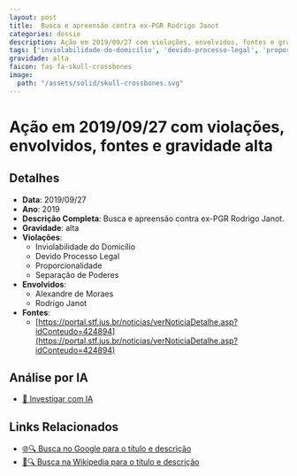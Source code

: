 ```yaml
---
layout: post
title:  Busca e apreensão contra ex-PGR Rodrigo Janot
categories: dossie
description: Ação em 2019/09/27 com violações, envolvidos, fontes e gravidade alta
tags: ['inviolabilidade-do-domicilio', 'devido-processo-legal', 'proporcionalidade', 'separacao-de-poderes', 'alexandre-de-moraes', 'rodrigo-janot', 'gravidade-alta']
gravidade: alta
faicon: fas fa-skull-crossbones
image:
  path: "/assets/solid/skull-crossbones.svg"
---
```


# Ação em 2019/09/27 com violações, envolvidos, fontes e gravidade alta

## Detalhes
- **Data**: 2019/09/27
- **Ano**: 2019
- **Descrição Completa**: Busca e apreensão contra ex-PGR Rodrigo Janot.
- **Gravidade**: alta <i class="fas fas fa-skull-crossbones fa-2x"></i>
- **Violações**:
  - Inviolabilidade do Domicílio
  - Devido Processo Legal
  - Proporcionalidade
  - Separação de Poderes
- **Envolvidos**:
  - Alexandre de Moraes
  - Rodrigo Janot
- **Fontes**:
  - [https://portal.stf.jus.br/noticias/verNoticiaDetalhe.asp?idConteudo=424894](https://portal.stf.jus.br/noticias/verNoticiaDetalhe.asp?idConteudo=424894)

## Análise por IA
- [🤖 Investigar com IA](https://www.perplexity.ai/search?q=%22Alexandre%20de%20Moraes%22%20Busca%20e%20apreens%C3%A3o%20contra%20ex-PGR%20Rodrigo%20Janot%20Busca%20e%20apreens%C3%A3o%20contra%20ex-PGR%20Rodrigo%20Janot.%20Inviolabilidade%20do%20Domic%C3%ADlio%20Devido%20Processo%20Legal%20Proporcionalidade%20Separa%C3%A7%C3%A3o%20de%20Poderes%202019%20gravidade%20alta)

## Links Relacionados
- [🌐🔍 Busca no Google para o título e descrição](https://www.google.com/search?q=%22Alexandre%20de%20Moraes%22%20Busca%20e%20apreens%C3%A3o%20contra%20ex-PGR%20Rodrigo%20Janot%20Busca%20e%20apreens%C3%A3o%20contra%20ex-PGR%20Rodrigo%20Janot.%20Inviolabilidade%20do%20Domic%C3%ADlio%20Devido%20Processo%20Legal%20Proporcionalidade%20Separa%C3%A7%C3%A3o%20de%20Poderes%202019%20gravidade%20alta)
- [📖🔍 Busca na Wikipedia para o título e descrição](https://pt.wikipedia.org/w/index.php?search=%22Alexandre%20de%20Moraes%22%20Busca%20e%20apreens%C3%A3o%20contra%20ex-PGR%20Rodrigo%20Janot%20Busca%20e%20apreens%C3%A3o%20contra%20ex-PGR%20Rodrigo%20Janot.%20Inviolabilidade%20do%20Domic%C3%ADlio%20Devido%20Processo%20Legal%20Proporcionalidade%20Separa%C3%A7%C3%A3o%20de%20Poderes%202019%20gravidade%20alta)

